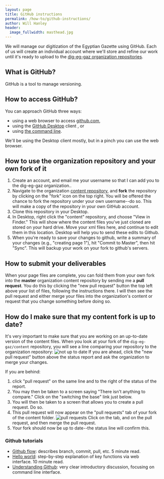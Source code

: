 ```yaml
---
layout: page
title: GitHub instructions
permalink: /how-to/github-instructions/
author: Will Hanley
header:
  image_fullwidth: masthead.jpg
---
```


We will manage our digitization of the Egyptian Gazette using GitHub. Each of us will create an individual account where we'll store and refine our work until it's ready to upload to the [dig-eg-gaz organization repositories](https://github.com/dig-eg-gaz).

## What is GitHub?
GitHub is a tool to manage versioning.

## How to access GitHub?
You can approach GitHub three ways:
- using a web browser to access [github.com](https://github.com/),
- using the [GitHub Desktop](https://desktop.github.com/) client , or
- using [the command line](http://programminghistorian.org/lessons/intro-to-bash).

We'll be using the Desktop client mostly, but in a pinch you can use the web browser.

## How to use the organization repository and your own fork of it
1. Create an account, and email me your username so that I can add you to the dig-eg-gaz organization..
2. Navigate to the organization [content repository](https://github.com/dig-eg-gaz/content), and **fork** the repository by clicking on the "fork" icon on the top right. You will be offered the chance to fork the repository under your own username--do so. This will make a copy of the repository in your own GitHub account.
3. Clone this repository in your Desktop.
4. In Desktop, right click the "content" repository, and choose "View in Finder." This will show where the content files you've just cloned are stored on your hard drive. Move your xml files here, and continue to edit them in this location. Desktop will help you to send these edits to Github.
5. When you're ready to save your changes to github, write a summary of your changes (e.g., "creating page 1"), hit "Commit to Master", then hit "Sync". This will backup your work on your fork to github's servers.

## How to submit your deliverables
When your page files are complete, you can fold them from your own fork into the **master** organization content repository by sending me a **pull request**. You do this by clicking the "new pull request" button the top left above your list of files, following the instructions there. I will then see the pull request and either merge your files into the organization's content or request that you change something before doing so.

## How do I make sure that my content fork is up to date?
It's very important to make sure that you are working on an up-to-date version of the content files. When you look at your fork of the `dig-eg-gaz/content` repository, you will see a line comparing your repository to the organization repository:
![not up to date](https://github.com/dig-eg-gaz/dig-eg-gaz.github.io/blob/master/images/250-commits-behind.png?raw=true)
If you are ahead, click the "new pull request" button above the status report and ask the organization to merge your changes.

If you are behind:

1. click "pull request" on the same line and to the right of the status of the report.
2. You may then be taken to a screen saying "There isn't anything to compare." Click on the "switching the base" link just below.
3. You will then be taken to a screen that allows you to create a pull request. Do so.
4. This pull request will now appear on the "pull requests" tab of your fork of the content folder.
![pull requests](https://github.com/dig-eg-gaz/dig-eg-gaz.github.io/blob/master/images/pull-requests-tab.png?raw=true)
Click on the tab, and on the pull request, and then merge the pull request.
5. Your fork should now be up to date--the status line will confirm this.

### Github tutorials
- [Github flow](https://guides.github.com/introduction/flow/): describes branch, commit, pull, etc. 5 minute read.
- [Hello world](https://guides.github.com/activities/hello-world/): step-by-step explanation of key functions via web interface. 10 minute read.
- [Understanding Github](http://readwrite.com/2013/09/30/understanding-github-a-journey-for-beginners-part-1/): very clear introductory discussion, focusing on command line interface.

